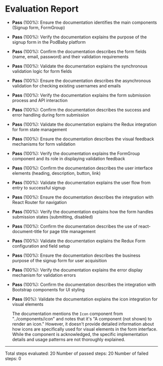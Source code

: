 # Evaluation Report

- **Pass** (100%): Ensure the documentation identifies the main components (Signup form, FormGroup)
  
- **Pass** (100%): Verify the documentation explains the purpose of the signup form in the PodBaby platform
  
- **Pass** (100%): Confirm the documentation describes the form fields (name, email, password) and their validation requirements
  
- **Pass** (100%): Validate the documentation explains the synchronous validation logic for form fields
  
- **Pass** (100%): Ensure the documentation describes the asynchronous validation for checking existing usernames and emails
  
- **Pass** (100%): Verify the documentation explains the form submission process and API interaction
  
- **Pass** (100%): Confirm the documentation describes the success and error handling during form submission
  
- **Pass** (100%): Validate the documentation explains the Redux integration for form state management
  
- **Pass** (100%): Ensure the documentation describes the visual feedback mechanisms for form validation
  
- **Pass** (100%): Verify the documentation explains the FormGroup component and its role in displaying validation feedback
  
- **Pass** (100%): Confirm the documentation describes the user interface elements (heading, description, button, link)
  
- **Pass** (100%): Validate the documentation explains the user flow from entry to successful signup
  
- **Pass** (100%): Ensure the documentation describes the integration with React Router for navigation
  
- **Pass** (100%): Verify the documentation explains how the form handles submission states (submitting, disabled)
  
- **Pass** (100%): Confirm the documentation describes the use of react-document-title for page title management
  
- **Pass** (100%): Validate the documentation explains the Redux Form configuration and field setup
  
- **Pass** (100%): Ensure the documentation describes the business purpose of the signup form for user acquisition
  
- **Pass** (100%): Verify the documentation explains the error display mechanism for validation errors
  
- **Pass** (100%): Confirm the documentation describes the integration with Bootstrap components for UI styling
  
- **Pass** (90%): Validate the documentation explains the icon integration for visual elements

  The documentation mentions the `Icon` component from "../components/icon" and notes that it's "A component (not shown) to render an icon." However, it doesn't provide detailed information about how icons are specifically used for visual elements in the form interface. While the component is acknowledged, the specific implementation details and usage patterns are not thoroughly explained.

---

Total steps evaluated: 20
Number of passed steps: 20
Number of failed steps: 0